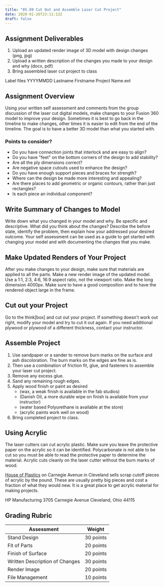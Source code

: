 ```yaml
---
title: "05.09 Cut Out and Assemble Laser Cut Project"
date: 2020-01-26T23:11:13Z
draft: false
---
```


## Assignment Deliverables

1. Upload an updated render image of 3D model with design changes (png, jpg)
2. Upload a written description of the changes you made to your design and why (docx, pdf)
3. Bring assembled laser cut project to class

Label files YYYYMMDD Lastname Firstname Project Name.ext

## Assignment Overview

Using your written self assessment and comments from the group discussion of the laser cut digital models, make changes to your Fusion 360 model to improve your design. Sometimes it is best to go back in the timeline to make changes, other times it is easier to edit from the end of the timeline. The goal is to have a better 3D model than what you started with.

### Points to consider?

- Do you have connection joints that interlock and are easy to align?
- Do you have "feet" on the bottom corners of the design to add stability?
- Are all the ply dimensions correct?
- Are negative space cutouts used to enhance the design?
- Do you have enough support pieces and braces for strength?
- Where can the design be made more interesting and appealing?
- Are there places to add geometric or organic contours, rather than just rectangles?
- Is each piece an individual component?

## Write Summary of Changes to Model

Write down what you changed in your model and why. Be specific and descriptive. What did you think about the changes? Describe the before state, identify the problem, then explain how your addressed your desired outcome. Your self assessment can be used as a guide to get started with changing your model and with documenting the changes that you make.

## Make Updated Renders of Your Project

After you make changes to your design, make sure that materials are applied to all the parts. Make a new render image of the updated model. Use a 1:1, 2:3, 4:6, 16:9 aspect ratio, not the viewport ratio. Make the long dimension 4000px. Make sure to have a good composition and to have the rendered object large in the frame.

## Cut out your Project

Go to the think[box] and cut out your project. If something doesn't work out right, modify your model and try to cut it out again. If you need additional plywood or plywood of a different thickness, contact your instructor.

## Assemble Project

1. Use sandpaper or a sander to remove burn marks on the surface and ash discoloration. The burn marks on the edges are fine as is.
2. Then use a combination of friction fit, glue, and fasteners to assemble your laser cut project.
3. Remove any excess glue.
4. Sand any remaining rough edges.
5. Apply wood finish or paint as desired
   - (wax, a weak finish is available in the fab studios)
   - (Danish Oil, a more durable wipe on finish is available from your instructor)
   - (water based Polyurethane is available at the store)
   - (acrylic paints work well on wood)
6. Bring completed project to class.

## Using Acrylic

The laser cutters can cut acrylic plastic. Make sure you leave the protective paper on the acrylic so it can be identified. Polycarbonate is not able to be cut so you must be able to read the protective paper to determine the material. Acrylic cuts cleanly on the laser cutter without the burn marks of wood.

[House of Plastics](https://www.hpmanufacturing.com/hop/) on Carnegie Avenue in Cleveland sells scrap cutoff pieces of acrylic by the pound. These are usually pretty big pieces and cost a fraction of what they would new. It is a great place to get acrylic material for making projects.

HP Manufacturing
3705 Carnegie Avenue
Cleveland, Ohio 44115

## Grading Rubric

<div class="responsive-table-markdown">

| Assessment                     | Weight    |
| ------------------------------ | --------- |
| Stand Design                   | 30 points |
| Fit of Parts                   | 20 points |
| Finish of Surface              | 20 points |
| Written Description of Changes | 30 points |
| Render Image                   | 20 points |
| File Management                | 10 points |

</div>
